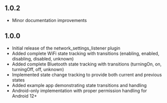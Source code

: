 ## 1.0.2

* Minor documentation improvements

## 1.0.0

* Initial release of the network_settings_listener plugin
* Added complete WiFi state tracking with transitions (enabling, enabled, disabling, disabled, unknown)
* Added complete Bluetooth state tracking with transitions (turningOn, on, turningOff, off, unknown)
* Implemented state change tracking to provide both current and previous states
* Added example app demonstrating state transitions and handling
* Android-only implementation with proper permission handling for Android 12+
